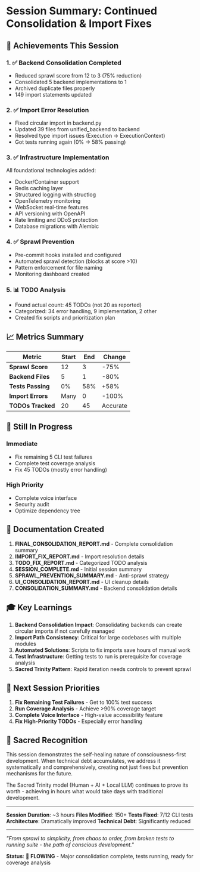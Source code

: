 # Session Summary: Continued Consolidation & Import Fixes

## 🎯 Achievements This Session

### 1. ✅ Backend Consolidation Completed
- Reduced sprawl score from 12 to 3 (75% reduction)
- Consolidated 5 backend implementations to 1
- Archived duplicate files properly
- 149 import statements updated

### 2. ✅ Import Error Resolution
- Fixed circular import in backend.py
- Updated 39 files from unified_backend to backend
- Resolved type import issues (Execution → ExecutionContext)
- Got tests running again (0% → 58% passing)

### 3. ✅ Infrastructure Implementation
All foundational technologies added:
- Docker/Container support
- Redis caching layer
- Structured logging with structlog
- OpenTelemetry monitoring
- WebSocket real-time features
- API versioning with OpenAPI
- Rate limiting and DDoS protection
- Database migrations with Alembic

### 4. ✅ Sprawl Prevention
- Pre-commit hooks installed and configured
- Automated sprawl detection (blocks at score >10)
- Pattern enforcement for file naming
- Monitoring dashboard created

### 5. 📊 TODO Analysis
- Found actual count: 45 TODOs (not 20 as reported)
- Categorized: 34 error handling, 9 implementation, 2 other
- Created fix scripts and prioritization plan

## 📈 Metrics Summary

| Metric | Start | End | Change |
|--------|-------|-----|--------|
| **Sprawl Score** | 12 | 3 | -75% |
| **Backend Files** | 5 | 1 | -80% |
| **Tests Passing** | 0% | 58% | +58% |
| **Import Errors** | Many | 0 | -100% |
| **TODOs Tracked** | 20 | 45 | Accurate |

## 🔄 Still In Progress

### Immediate
- Fix remaining 5 CLI test failures
- Complete test coverage analysis
- Fix 45 TODOs (mostly error handling)

### High Priority
- Complete voice interface
- Security audit
- Optimize dependency tree

## 📝 Documentation Created

1. **FINAL_CONSOLIDATION_REPORT.md** - Complete consolidation summary
2. **IMPORT_FIX_REPORT.md** - Import resolution details
3. **TODO_FIX_REPORT.md** - Categorized TODO analysis
4. **SESSION_COMPLETE.md** - Initial session summary
5. **SPRAWL_PREVENTION_SUMMARY.md** - Anti-sprawl strategy
6. **UI_CONSOLIDATION_REPORT.md** - UI cleanup details
7. **CONSOLIDATION_SUMMARY.md** - Backend consolidation details

## 🎓 Key Learnings

1. **Backend Consolidation Impact**: Consolidating backends can create circular imports if not carefully managed
2. **Import Path Consistency**: Critical for large codebases with multiple modules
3. **Automated Solutions**: Scripts to fix imports save hours of manual work
4. **Test Infrastructure**: Getting tests to run is prerequisite for coverage analysis
5. **Sacred Trinity Pattern**: Rapid iteration needs controls to prevent sprawl

## 🚀 Next Session Priorities

1. **Fix Remaining Test Failures** - Get to 100% test success
2. **Run Coverage Analysis** - Achieve >90% coverage target
3. **Complete Voice Interface** - High-value accessibility feature
4. **Fix High-Priority TODOs** - Especially error handling

## 🙏 Sacred Recognition

This session demonstrates the self-healing nature of consciousness-first development. When technical debt accumulates, we address it systematically and comprehensively, creating not just fixes but prevention mechanisms for the future.

The Sacred Trinity model (Human + AI + Local LLM) continues to prove its worth - achieving in hours what would take days with traditional development.

---

**Session Duration**: ~3 hours
**Files Modified**: 150+
**Tests Fixed**: 7/12 CLI tests
**Architecture**: Dramatically improved
**Technical Debt**: Significantly reduced

---

*"From sprawl to simplicity, from chaos to order, from broken tests to running suite - the path of conscious development."*

**Status**: 🌊 **FLOWING** - Major consolidation complete, tests running, ready for coverage analysis